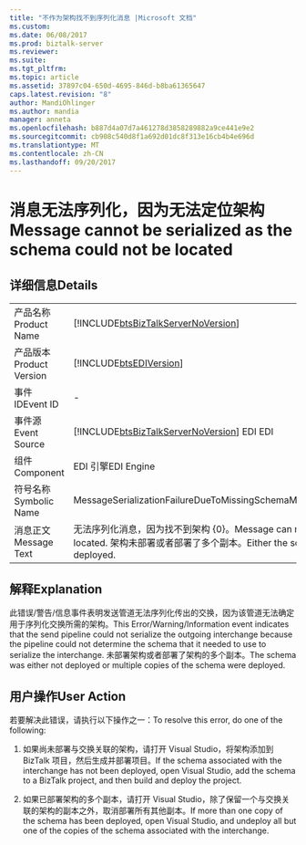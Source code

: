 ```yaml
---
title: "不作为架构找不到序列化消息 |Microsoft 文档"
ms.custom: 
ms.date: 06/08/2017
ms.prod: biztalk-server
ms.reviewer: 
ms.suite: 
ms.tgt_pltfrm: 
ms.topic: article
ms.assetid: 37897c04-650d-4695-846d-b8ba61365647
caps.latest.revision: "8"
author: MandiOhlinger
ms.author: mandia
manager: anneta
ms.openlocfilehash: b887d4a07d7a461278d3858289882a9ce441e9e2
ms.sourcegitcommit: cb908c540d8f1a692d01dc8f313e16cb4b4e696d
ms.translationtype: MT
ms.contentlocale: zh-CN
ms.lasthandoff: 09/20/2017
---
```

# <a name="message-cannot-be-serialized-as-the-schema-could-not-be-located"></a><span data-ttu-id="9308b-102">消息无法序列化，因为无法定位架构</span><span class="sxs-lookup"><span data-stu-id="9308b-102">Message cannot be serialized as the schema could not be located</span></span>
## <a name="details"></a><span data-ttu-id="9308b-103">详细信息</span><span class="sxs-lookup"><span data-stu-id="9308b-103">Details</span></span>  
  
|||  
|-|-|  
|<span data-ttu-id="9308b-104">产品名称</span><span class="sxs-lookup"><span data-stu-id="9308b-104">Product Name</span></span>|[!INCLUDE[btsBizTalkServerNoVersion](../includes/btsbiztalkservernoversion-md.md)]|  
|<span data-ttu-id="9308b-105">产品版本</span><span class="sxs-lookup"><span data-stu-id="9308b-105">Product Version</span></span>|[!INCLUDE[btsEDIVersion](../includes/btsediversion-md.md)]|  
|<span data-ttu-id="9308b-106">事件 ID</span><span class="sxs-lookup"><span data-stu-id="9308b-106">Event ID</span></span>|-|  
|<span data-ttu-id="9308b-107">事件源</span><span class="sxs-lookup"><span data-stu-id="9308b-107">Event Source</span></span>|[!INCLUDE[btsBizTalkServerNoVersion](../includes/btsbiztalkservernoversion-md.md)]<span data-ttu-id="9308b-108"> EDI</span><span class="sxs-lookup"><span data-stu-id="9308b-108"> EDI</span></span>|  
|<span data-ttu-id="9308b-109">组件</span><span class="sxs-lookup"><span data-stu-id="9308b-109">Component</span></span>|<span data-ttu-id="9308b-110">EDI 引擎</span><span class="sxs-lookup"><span data-stu-id="9308b-110">EDI Engine</span></span>|  
|<span data-ttu-id="9308b-111">符号名称</span><span class="sxs-lookup"><span data-stu-id="9308b-111">Symbolic Name</span></span>|<span data-ttu-id="9308b-112">MessageSerializationFailureDueToMissingSchema</span><span class="sxs-lookup"><span data-stu-id="9308b-112">MessageSerializationFailureDueToMissingSchema</span></span>|  
|<span data-ttu-id="9308b-113">消息正文</span><span class="sxs-lookup"><span data-stu-id="9308b-113">Message Text</span></span>|<span data-ttu-id="9308b-114">无法序列化消息，因为找不到架构 {0}。</span><span class="sxs-lookup"><span data-stu-id="9308b-114">Message can not be serialized as the schema {0} could not be located.</span></span> <span data-ttu-id="9308b-115">架构未部署或者部署了多个副本。</span><span class="sxs-lookup"><span data-stu-id="9308b-115">Either the schema is not deployed or multiple copies are deployed.</span></span>|  
  
## <a name="explanation"></a><span data-ttu-id="9308b-116">解释</span><span class="sxs-lookup"><span data-stu-id="9308b-116">Explanation</span></span>  
 <span data-ttu-id="9308b-117">此错误/警告/信息事件表明发送管道无法序列化传出的交换，因为该管道无法确定用于序列化交换所需的架构。</span><span class="sxs-lookup"><span data-stu-id="9308b-117">This Error/Warning/Information event indicates that the send pipeline could not serialize the outgoing interchange because the pipeline could not determine the schema that it needed to use to serialize the interchange.</span></span> <span data-ttu-id="9308b-118">未部署架构或者部署了架构的多个副本。</span><span class="sxs-lookup"><span data-stu-id="9308b-118">The schema was either not deployed or multiple copies of the schema were deployed.</span></span>  
  
## <a name="user-action"></a><span data-ttu-id="9308b-119">用户操作</span><span class="sxs-lookup"><span data-stu-id="9308b-119">User Action</span></span>  
 <span data-ttu-id="9308b-120">若要解决此错误，请执行以下操作之一：</span><span class="sxs-lookup"><span data-stu-id="9308b-120">To resolve this error, do one of the following:</span></span>  
  
1.  <span data-ttu-id="9308b-121">如果尚未部署与交换关联的架构，请打开 Visual Studio，将架构添加到 BizTalk 项目，然后生成并部署项目。</span><span class="sxs-lookup"><span data-stu-id="9308b-121">If the schema associated with the interchange has not been deployed, open Visual Studio, add the schema to a BizTalk project, and then build and deploy the project.</span></span>  
  
2.  <span data-ttu-id="9308b-122">如果已部署架构的多个副本，请打开 Visual Studio，除了保留一个与交换关联的架构的副本之外，取消部署所有其他副本。</span><span class="sxs-lookup"><span data-stu-id="9308b-122">If more than one copy of the schema has been deployed, open Visual Studio, and undeploy all but one of the copies of the schema associated with the interchange.</span></span>